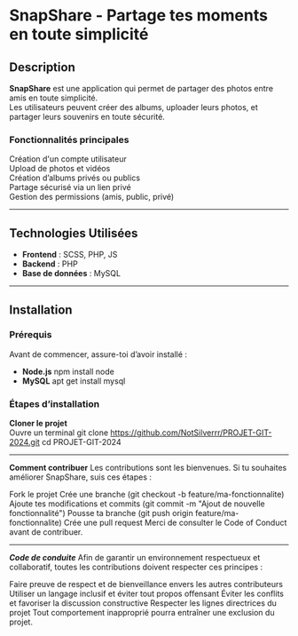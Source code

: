 # SnapShare - Partage tes moments en toute simplicité

## Description

**SnapShare** est une application qui permet de partager des photos entre amis en toute simplicité.  
Les utilisateurs peuvent créer des albums, uploader leurs photos, et partager leurs souvenirs en toute sécurité.

### Fonctionnalités principales

Création d'un compte utilisateur  
Upload de photos et vidéos  
Création d’albums privés ou publics  
Partage sécurisé via un lien privé  
Gestion des permissions (amis, public, privé)

---

## Technologies Utilisées

- **Frontend** : SCSS, PHP, JS
- **Backend** : PHP
- **Base de données** : MySQL

---

## Installation

### Prérequis

Avant de commencer, assure-toi d’avoir installé :

- **Node.js** npm install node
- **MySQL** apt get install mysql

### Étapes d’installation

**Cloner le projet**  
Ouvre un terminal
git clone https://github.com/NotSilverrr/PROJET-GIT-2024.git
cd PROJET-GIT-2024

---

**Comment contribuer**
Les contributions sont les bienvenues. Si tu souhaites améliorer SnapShare, suis ces étapes :

Fork le projet
Crée une branche (git checkout -b feature/ma-fonctionnalite)
Ajoute tes modifications et commits (git commit -m "Ajout de nouvelle fonctionnalité")
Pousse ta branche (git push origin feature/ma-fonctionnalite)
Crée une pull request
Merci de consulter le Code of Conduct avant de contribuer.

---

**_Code de conduite_**
Afin de garantir un environnement respectueux et collaboratif, toutes les contributions doivent respecter ces principes :

Faire preuve de respect et de bienveillance envers les autres contributeurs
Utiliser un langage inclusif et éviter tout propos offensant
Éviter les conflits et favoriser la discussion constructive
Respecter les lignes directrices du projet
Tout comportement inapproprié pourra entraîner une exclusion du projet.
